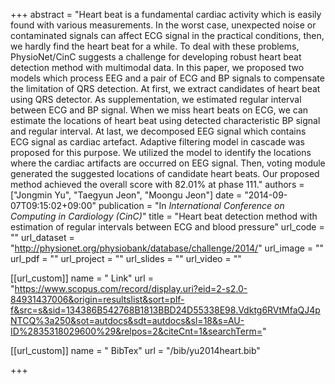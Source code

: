 +++
abstract = "Heart beat is a fundamental cardiac activity which is easily found with various measurements. In the worst case, unexpected noise or contaminated signals can affect ECG signal in the practical conditions, then, we hardly find the heart beat for a while. To deal with these problems, PhysioNet/CinC suggests a challenge for developing robust heart beat detection method with multimodal data. In this paper, we proposed two models which process EEG and a pair of ECG and BP signals to compensate the limitation of QRS detection. At first, we extract candidates of heart beat using QRS detector. As supplementation, we estimated regular interval between ECG and BP signal. When we miss heart beats on ECG, we can estimate the locations of heart beat using detected characteristic BP signal and regular interval. At last, we decomposed EEG signal which contains ECG signal as cardiac artefact. Adaptive filtering model in cascade was proposed for this purpose. We utilized the model to identify the locations where the cardiac artifacts are occurred on EEG signal. Then, voting module generated the suggested locations of candidate heart beats. Our proposed method achieved the overall score with 82.01% at phase 111."
authors = ["Jongmin Yu", "Taegyun Jeon", "Moongu Jeon"]
date = "2014-09-07T09:15:02+09:00"
publication = "In *International Conference on Computing in Cardiology (CinC)*"
title = "Heart beat detection method with estimation of regular intervals between ECG and blood pressure"
url_code = ""
url_dataset = "http://physionet.org/physiobank/database/challenge/2014/"
url_image = ""
url_pdf = ""
url_project = ""
url_slides = ""
url_video = ""

[[url_custom]]
name = " Link"
url = "https://www.scopus.com/record/display.uri?eid=2-s2.0-84931437006&origin=resultslist&sort=plf-f&src=s&sid=134386B542768B1813BBD24D55338E98.Vdktg6RVtMfaQJ4pNTCQ%3a250&sot=autdocs&sdt=autdocs&sl=18&s=AU-ID%2835318029600%29&relpos=2&citeCnt=1&searchTerm="

[[url_custom]]
name = " BibTex"
url = "/bib/yu2014heart.bib"

+++

